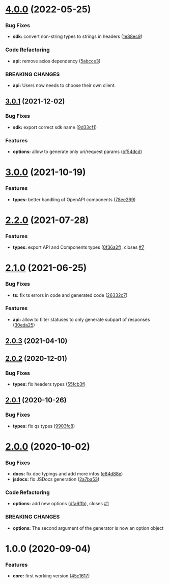 # [4.0.0](https://github.com/nfroidure/openapi-ts-sdk-builder/compare/v3.0.1...v4.0.0) (2022-05-25)


### Bug Fixes

* **sdk:** convert non-string types to strings in headers ([1e88ec9](https://github.com/nfroidure/openapi-ts-sdk-builder/commit/1e88ec9a0cbdb2f40a7a1a12784682951e26600a))


### Code Refactoring

* **api:** remove axios dependency ([5abcce3](https://github.com/nfroidure/openapi-ts-sdk-builder/commit/5abcce305478e8a17cc615fc01a9e53dce2ecb95))


### BREAKING CHANGES

* **api:** Users now needs to choose their own client.



## [3.0.1](https://github.com/nfroidure/openapi-ts-sdk-builder/compare/v3.0.0...v3.0.1) (2021-12-02)


### Bug Fixes

* **sdk:** export correct sdk name ([9d33cf1](https://github.com/nfroidure/openapi-ts-sdk-builder/commit/9d33cf1fb4aab7a65ed9f9726e835e2cbcd67e44))


### Features

* **options:** allow to generate only uri/request params ([bf54dcd](https://github.com/nfroidure/openapi-ts-sdk-builder/commit/bf54dcd65576f90b988b7e25c2466995a3518a1e))



# [3.0.0](https://github.com/nfroidure/openapi-ts-sdk-builder/compare/v2.2.0...v3.0.0) (2021-10-19)


### Features

* **types:** better handling of OpenAPI components ([78ee269](https://github.com/nfroidure/openapi-ts-sdk-builder/commit/78ee269d445b6c8baf674048542907aec9c0d8d0))



# [2.2.0](https://github.com/nfroidure/openapi-ts-sdk-builder/compare/v2.1.0...v2.2.0) (2021-07-28)


### Features

* **types:** export API and Components types ([0f36a2f](https://github.com/nfroidure/openapi-ts-sdk-builder/commit/0f36a2f8e4c8c0404aa46fb8db858075cacc9972)), closes [#7](https://github.com/nfroidure/openapi-ts-sdk-builder/issues/7)



# [2.1.0](https://github.com/nfroidure/openapi-ts-sdk-builder/compare/v2.0.3...v2.1.0) (2021-06-25)


### Bug Fixes

* **ts:** fix ts errors in code and generated code ([26332c7](https://github.com/nfroidure/openapi-ts-sdk-builder/commit/26332c739964f4583f33ccd55faae5ebd412384b))


### Features

* **api:** allow to filter statuses to only generate subpart of responses ([30eda25](https://github.com/nfroidure/openapi-ts-sdk-builder/commit/30eda258aa7a7565e6ceaba80235b46c588666b1))



## [2.0.3](https://github.com/nfroidure/openapi-ts-sdk-builder/compare/v2.0.2...v2.0.3) (2021-04-10)



## [2.0.2](https://github.com/nfroidure/openapi-ts-sdk-builder/compare/v2.0.1...v2.0.2) (2020-12-01)


### Bug Fixes

* **types:** fix headers types ([55fcb3f](https://github.com/nfroidure/openapi-ts-sdk-builder/commit/55fcb3f825a7feb6a0acc4e1656268aef899f2aa))



## [2.0.1](https://github.com/nfroidure/openapi-ts-sdk-builder/compare/v2.0.0...v2.0.1) (2020-10-26)


### Bug Fixes

* **types:** fix qs types ([9903fc8](https://github.com/nfroidure/openapi-ts-sdk-builder/commit/9903fc84ec20811e11927707e1d36b1fdc43a952))



# [2.0.0](https://github.com/nfroidure/openapi-ts-sdk-builder/compare/v1.0.0...v2.0.0) (2020-10-02)


### Bug Fixes

* **docs:** fix doc typings and add more infos ([e84d88e](https://github.com/nfroidure/openapi-ts-sdk-builder/commit/e84d88ee873a6b52027934e3c6df7ae59422fc28))
* **jsdocs:** fix JSDocs generation ([2a7ba53](https://github.com/nfroidure/openapi-ts-sdk-builder/commit/2a7ba53b095d1baf636f715cc9046c1d058247c3))


### Code Refactoring

* **options:** add new options ([dfa6ffb](https://github.com/nfroidure/openapi-ts-sdk-builder/commit/dfa6ffbd33aac50cdbf7ac59634257641d715ba2)), closes [#1](https://github.com/nfroidure/openapi-ts-sdk-builder/issues/1)


### BREAKING CHANGES

* **options:** The second argument of the generator is now an option object



# 1.0.0 (2020-09-04)


### Features

* **core:** first working version ([45c1617](https://github.com/nfroidure/openapi-ts-sdk-builder/commit/45c1617d7c4402b05961fb78d56b8f6be4abffe3))



